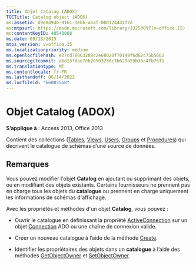 ```yaml
---
title: Objet Catalog (ADOX)
TOCTitle: Catalog object (ADOX)
ms:assetid: d9e8d94b-9161-3eb6-abaf-00d1244d1f2d
ms:mtpsurl: https://msdn.microsoft.com/library/JJ250097(v=office.15)
ms:contentKeyID: 48548068
ms.date: 09/18/2015
mtps_version: v=office.15
ms.localizationpriority: medium
ms.openlocfilehash: e27cd70863288c2e68020f70149f6d62c75b5662
ms.sourcegitcommit: a6d13fdae7eb2e503236c1b629a59b36a4fb76f1
ms.translationtype: MT
ms.contentlocale: fr-FR
ms.lasthandoff: 06/14/2022
ms.locfileid: "66083568"
---
```

# <a name="catalog-object-adox"></a>Objet Catalog (ADOX)


**S’applique à** : Access 2013, Office 2013

Contient des collections ([Tables](tables-collection-adox.md), [Views](views-collection-adox.md), [Users](users-collection-adox.md), [Groups](groups-collection-adox.md) et [Procedures](procedures-collection-adox.md)) qui décrivent le catalogue de schémas d’une source de données.

## <a name="remarks"></a>Remarques

Vous pouvez modifier l'objet **Catalog** en ajoutant ou supprimant des objets, ou en modifiant des objets existants. Certains fournisseurs ne prennent pas en charge tous les objets du **catalogue** ou prennent en charge uniquement les informations de schémas d'affichage.

Avec les propriétés et méthodes d'un objet **Catalog**, vous pouvez :

- Ouvrir le catalogue en définissant la propriété [ActiveConnection](activeconnection-property-adox.md) sur un objet [Connection](connection-object-ado.md) ADO ou une chaîne de connexion valide.

- Créer un nouveau catalogue à l’aide de la méthode [Create](create-method-adox.md).

- Identifier les propriétaires des objets dans un **catalogue** à l’aide des méthodes [GetObjectOwner](getobjectowner-method-adox.md) et [SetObjectOwner](/office/vba/access/concepts/miscellaneous/setobjectowner-method-adox).
